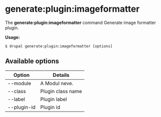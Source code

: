 # generate:plugin:imageformatter
The **generate:plugin:imageformatter** command Generate image formatter plugin.

**Usage:**
```
$ drupal generate:plugin:imageformatter [options] 
```

## Available options
Option | Details
-------|-------------
--module | A Modul neve.
--class | Plugin class name
--label | Plugin label
--plugin-id | Plugin id
